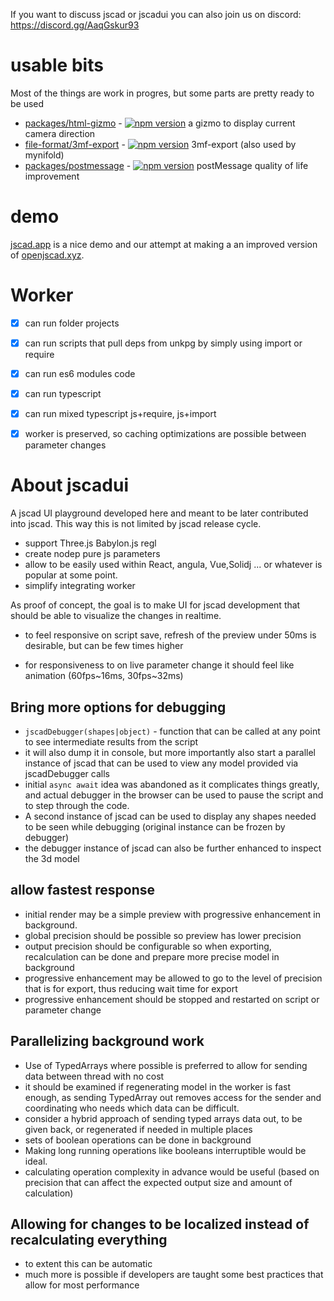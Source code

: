 If you want to discuss jscad or jscadui you can also join us on discord: https://discord.gg/AaqGskur93


# usable bits

Most of the things are work in progres, but some parts are pretty ready to be used

- [packages/html-gizmo](./packages/html-gizmo) - [![npm version](https://badge.fury.io/js/@jscadui%2Fhtml-gizmo.svg)](https://badge.fury.io/js/@jscadui%2Fhtml-gizmo) a gizmo to display current camera direction
- [file-format/3mf-export](./file-format/3mf-export) - [![npm version](https://badge.fury.io/js/@jscadui%2F3mf-export.svg)](https://badge.fury.io/js/@jscadui%2F3mf-export) 3mf-export (also used by mynifold)
- [packages/postmessage](./packages/postmessage) - [![npm version](https://badge.fury.io/js/@jscadui%2Fpostmessage.svg)](https://badge.fury.io/js/@jscadui%2Fpostmessage) postMessage quality of life improvement

# demo
[jscad.app](https://jscad.app) is a nice demo and our attempt at making a an improved version of [openjscad.xyz](https://openjscad.xyz).


# Worker
 - [x] can run folder projects 
 - [x] can run scripts that pull deps from unkpg by simply using import or require
 - [x] can run es6 modules code
 - [x] can run typescript
 - [x] can run mixed typescript js+require, js+import
 - [x] worker is preserved, so caching optimizations are possible between parameter changes


# About jscadui

A jscad UI playground developed here and meant to be later contributed into jscad. This way this is not limited by jscad release cycle.
 - support Three.js Babylon.js regl
 - create nodep pure js parameters
 - allow to be easily used within React, angula, Vue,Solidj ... or whatever is popular at some point.
 - simplify integrating worker 



As proof of concept, the goal is to make UI for jscad development that should be able to visualize the changes in realtime.

- to feel responsive on script save, refresh of the preview under 50ms is desirable, but can be few times higher

- for responsiveness to on live parameter change it should feel like animation (60fps\~16ms, 30fps\~32ms)

## Bring more options for debugging
 - `jscadDebugger(shapes|object)` - function that can be called at any point to see intermediate results from the script 
 - it will also dump it in console, but more importantly also start a parallel instance of jscad that can be used to view
   any model provided via jscadDebugger calls
 - initial `async await` idea was abandoned as it complicates things greatly, and actual debugger in the browser can be used
   to pause the script and to step through the code. 
 - A second instance of jscad can be used to display any shapes needed to be seen while debugging (original instance can be frozen by debugger)
 - the debugger instance of jscad can also be further enhanced to inspect the 3d model

## allow fastest response 

- initial render may be a simple preview with progressive enhancement in background. 
- global precision should be possible so preview has lower precision
- output precision should be configurable so when exporting, recalculation can be done and prepare more precise model in background
- progressive enhancement may be allowed to go to the level of precision that is for export, thus reducing wait time for export
- progressive enhancement should be stopped and restarted on script or parameter change


##  Parallelizing background work 

- Use of TypedArrays where possible is preferred to allow for sending data between thread with no cost
- it should be examined if regenerating model in the worker is fast enough, as sending TypedArray out removes access for the sender and coordinating who needs which data can be difficult.
- consider a hybrid approach of sending typed arrays data out, to be given back, or regenerated if needed in multiple places
- sets of boolean operations can be done in background
- Making long running operations like booleans interruptible would be ideal.
- calculating operation complexity in advance would be useful (based on precision that can affect the expected output size and amount of calculation)


##  Allowing for changes to be localized instead of recalculating everything

- to extent this can be automatic
- much more is possible if developers are taught some best practices that allow for most performance



